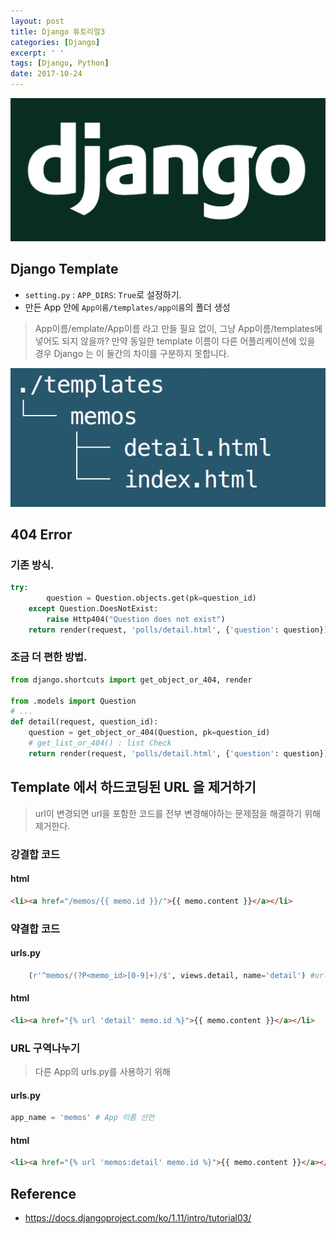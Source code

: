 ```yaml
---
layout: post
title: Django 튜토리얼3
categories: [Django]
excerpt: ' '
tags: [Django, Python]
date: 2017-10-24
---
```


![No Image](/assets/posts/20171021/django.png)

## Django Template
- `setting.py` : `APP_DIRS`: `True`로 설정하기.
- 만든 App 안에 `App이름/templates/app이름`의 폴더 생성
> App이름/emplate/App이름 라고 만들 필요 없이, 그냥 App이름/templates에 넣어도 되지 않을까? 만약 동일한 template 이름이 다른 어플리케이션에 있을 경우 Django 는 이 둘간의 차이를 구분하지 못합니다.

![No Image](/assets/posts/20171024/1.png)

## 404 Error
### 기존 방식.
```python
try:
        question = Question.objects.get(pk=question_id)
    except Question.DoesNotExist:
        raise Http404("Question does not exist")
    return render(request, 'polls/detail.html', {'question': question})
```

### 조금 더 편한 방법.
```python
from django.shortcuts import get_object_or_404, render

from .models import Question
# ...
def detail(request, question_id):
    question = get_object_or_404(Question, pk=question_id)
    # get_list_or_404() : list Check
    return render(request, 'polls/detail.html', {'question': question})
```


## Template 에서 하드코딩된 URL 을 제거하기
> url이 변경되면 url을 포함한 코드를 전부 변경해야하는 문제점을 해결하기 위해 제거한다.

### 강결합 코드
#### html

```html
<li><a href="/memos/{{ memo.id }}/">{{ memo.content }}</a></li>
```

### 약결합 코드
#### urls.py

```python
    (r'^memos/(?P<memo_id>[0-9]+)/$', views.detail, name='detail') #url pattern
```

#### html

```html
<li><a href="{% url 'detail' memo.id %}">{{ memo.content }}</a></li>
```

### URL 구역나누기
> 다른 App의 urls.py를 사용하기 위해

#### urls.py

```python
app_name = 'memos' # App 이름 선언
```

#### html

```html
<li><a href="{% url 'memos:detail' memo.id %}">{{ memo.content }}</a></li>
```

## Reference
- <https://docs.djangoproject.com/ko/1.11/intro/tutorial03/>
